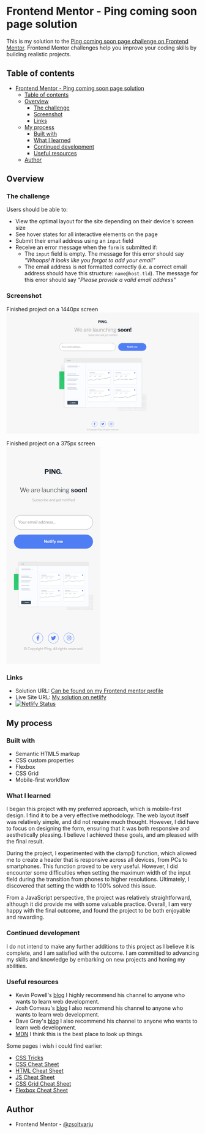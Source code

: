 # Frontend Mentor - Ping coming soon page solution

This is my solution to the [Ping coming soon page challenge on Frontend Mentor](https://www.frontendmentor.io/challenges/ping-single-column-coming-soon-page-5cadd051fec04111f7b848da). Frontend Mentor challenges help you improve your coding skills by building realistic projects. 

## Table of contents

- [Frontend Mentor - Ping coming soon page solution](#frontend-mentor---ping-coming-soon-page-solution)
  - [Table of contents](#table-of-contents)
  - [Overview](#overview)
    - [The challenge](#the-challenge)
    - [Screenshot](#screenshot)
    - [Links](#links)
  - [My process](#my-process)
    - [Built with](#built-with)
    - [What I learned](#what-i-learned)
    - [Continued development](#continued-development)
    - [Useful resources](#useful-resources)
  - [Author](#author)


## Overview

### The challenge

Users should be able to:

- View the optimal layout for the site depending on their device's screen size
- See hover states for all interactive elements on the page
- Submit their email address using an `input` field
- Receive an error message when the `form` is submitted if:
	- The `input` field is empty. The message for this error should say *"Whoops! It looks like you forgot to add your email"*
	- The email address is not formatted correctly (i.e. a correct email address should have this structure: `name@host.tld`). The message for this error should say *"Please provide a valid email address"*

### Screenshot

Finished project on a 1440px screen
![Finished project on 1440px](solution/PC%20solution.png)

Finished project on a 375px screen
<br />
![Finished project on 375px](solution/Phone%20solution.png)



### Links

- Solution URL: [Can be found on my Frontend mentor profile](https://www.frontendmentor.io/profile/zsoltvarju)
- Live Site URL: [My solution on netlify](https://delightful-daifuku-95a3ad.netlify.app/)
- [![Netlify Status](https://api.netlify.com/api/v1/badges/e94408b2-1e77-4e8e-9731-7dcae164f380/deploy-status)](https://app.netlify.com/sites/delightful-daifuku-95a3ad/deploys)

## My process

### Built with

- Semantic HTML5 markup
- CSS custom properties
- Flexbox
- CSS Grid
- Mobile-first workflow

### What I learned

I began this project with my preferred approach, which is mobile-first design. I find it to be a very effective methodology. The web layout itself was relatively simple, and did not require much thought. However, I did have to focus on designing the form, ensuring that it was both responsive and aesthetically pleasing. I believe I achieved these goals, and am pleased with the final result.

During the project, I experimented with the clamp() function, which allowed me to create a header that is responsive across all devices, from PCs to smartphones. This function proved to be very useful. However, I did encounter some difficulties when setting the maximum width of the input field during the transition from phones to higher resolutions. Ultimately, I discovered that setting the width to 100% solved this issue.

From a JavaScript perspective, the project was relatively straightforward, although it did provide me with some valuable practice. Overall, I am very happy with the final outcome, and found the project to be both enjoyable and rewarding.

### Continued development

I do not intend to make any further additions to this project as I believe it is complete, and I am satisfied with the outcome. I am committed to advancing my skills and knowledge by embarking on new projects and honing my abilities.

### Useful resources

- Kevin Powell's  [blog](https://www.kevinpowell.co/) I highly recommend his channel to anyone who wants to learn web development.
- Josh Comeau's [blog](https://www.joshwcomeau.com/) I also recommend his channel to anyone who wants to learn web development.
- Dave Gray's [blog](https://daveceddia.com/) I also recommend his channel to anyone who wants to learn web development.
- [MDN](https://developer.mozilla.org/en-US/) I think this is the best place to look up things.

Some pages i wish i could find earlier:
- [CSS Tricks](https://css-tricks.com/)
- [CSS Cheat Sheet](https://htmlcheatsheet.com/css/)
- [HTML Cheat Sheet](https://htmlcheatsheet.com/)
- [JS Cheat Sheet](https://htmlcheatsheet.com/js/)
- [CSS Grid Cheat Sheet](https://grid.malven.co/)
- [Flexbox Cheat Sheet](https://flexbox.malven.co/)

## Author

- Frontend Mentor - [@zsoltvarju](https://www.frontendmentor.io/profile/zsoltvarju)




